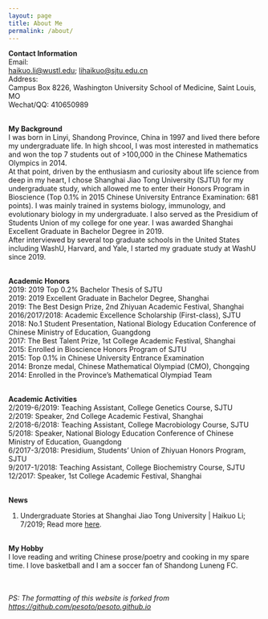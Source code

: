 ```yaml
---
layout: page
title: About Me
permalink: /about/
---
```


<p style="text-align:justify">
  
<strong>Contact Information</strong><br>
Email:<br>
haikuo.li@wustl.edu; lihaikuo@sjtu.edu.cn<br>
Address:<br>
Campus Box 8226, Washington University School of Medicine, Saint Louis, MO<br>
Wechat/QQ:
410650989<br>
<br>


<strong>My Background</strong><br>
I was born in Linyi, Shandong Province, China in 1997 and lived there before my undergraduate life. In high shcool, I was most interested in mathematics and won the top 7 students out of >100,000 in the Chinese Mathematics Olympics in 2014.<br>
At that point, driven by the enthusiasm and curiosity about life science from deep in my heart, I chose Shanghai Jiao Tong University (SJTU) for my undergraduate study, which allowed me to enter their Honors Program in Bioscience (Top 0.1% in 2015 Chinese University Entrance Examination: 681 points). I was mainly trained in systems biology, immunology, and evolutionary biology in my undergraduate. I also served as the Presidium of Students Union of my college for one year. I was awarded Shanghai Excellent Graduate in Bachelor Degree in 2019.<br>
After interviewed by several top graduate schools in the United States including WashU, Harvard, and Yale, I started my graduate study at WashU since 2019.<br><br>


<strong>Academic Honors</strong><br>
2019:	2019 Top 0.2% Bachelor Thesis of SJTU<br>
2019:	2019 Excellent Graduate in Bachelor Degree, Shanghai<br>
2019:	The Best Design Prize, 2nd Zhiyuan Academic Festival, Shanghai<br>
2016/2017/2018:	Academic Excellence Scholarship (First-class), SJTU<br>
2018:	No.1 Student Presentation, National Biology Education Conference of Chinese Ministry of Education, Guangdong<br>
2017:	The Best Talent Prize, 1st College Academic Festival, Shanghai<br>
2015:	Enrolled in Bioscience Honors Program of SJTU<br>
2015:	Top 0.1% in Chinese University Entrance Examination<br>
2014:	Bronze medal, Chinese Mathematical Olympiad (CMO), Chongqing<br>
2014:	Enrolled in the Province’s Mathematical Olympiad Team
<br><br>


<strong>Academic Activities</strong><br>
2/2019-6/2019:	Teaching Assistant, College Genetics Course, SJTU<br>
2/2019:	Speaker, 2nd College Academic Festival, Shanghai<br>
2/2018-6/2018:	Teaching Assistant, College Macrobiology Course, SJTU<br>
5/2018:	Speaker, National Biology Education Conference of Chinese Ministry of Education, Guangdong<br>
6/2017-3/2018:	Presidium, Students’ Union of Zhiyuan Honors Program, SJTU<br>
9/2017-1/2018:	Teaching Assistant, College Biochemistry Course, SJTU<br>
12/2017:	Speaker, 1st College Academic Festival, Shanghai
<br><br>


<strong>News</strong><br>
1. Undergraduate Stories at Shanghai Jiao Tong University | Haikuo Li; 7/2019; Read more <a href="https://mp.weixin.qq.com/s/WK74i9U48gaV4xROFDVFhQ">here</a>.
<br><br>


<strong>My Hobby</strong><br>
I love reading and writing Chinese prose/poetry and cooking in my spare time. I love basketball and I am a soccer fan of Shandong Luneng FC.
<br><br>

<br><i>PS: The formatting of this website is forked from <a href="https://github.com/pesoto/pesoto.github.io" target="_self">https://github.com/pesoto/pesoto.github.io</a></i>
<br></p>
